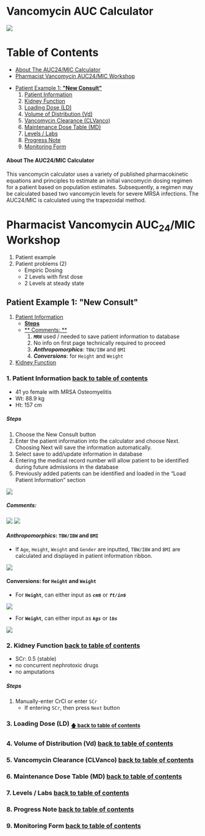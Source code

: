 # Vancomycin AUC Calculator

![](Images/LandingPage0.png)

# Table of Contents <a name="toc"></a>
* [About The AUC24/MIC Calculator](#about) 
* [Pharmacist Vancomycin AUC24/MIC Workshop](#workshop)

- [Patient Example 1: **"New Consult"**](#ex1)
	1. [Patient Information](#ptinfo)
	2. [Kidney Function](#kidney)
	3. [Loading Dose (LD)](#ld)
	4. [Volume of Distribution (Vd)](#vd)
	5. [Vancomycin Clearance (CLVanco)](#clvanco)
	6. [Maintenance Dose Table (MD)](#md)
	7. [Levels / Labs](#labs)
	8. [Progress Note](#note)
	9. [Monitoring Form](#form)

#### About The AUC24/MIC Calculator <a name="about"></a>

This vancomycin calculator uses a variety of published pharmacokinetic equations and principles to estimate an initial vancomycin dosing regimen for a patient based on population estimates. Subsequently, a regimen may be calculated based two vancomycin levels for severe MRSA infections. The AUC24/MIC is calculated using the trapezoidal method.

# Pharmacist Vancomycin AUC<sub>24</sub>/MIC Workshop <a name="workshop"></a>
1. Patient example
2. Patient problems (2)
	- Empiric Dosing
	- 2 Levels with first dose
	- 2 Levels at steady state

## Patient Example 1: **"New Consult"** <a name="ex1"></a>
1. [Patient Information](#ptinfo)
	- [**Steps**](#ptinfosteps)
	- [** Comments: **](#ptinfocomments) 
		1. ***`MRN`*** used / needed to save patient information to database
		2. No info on first page technically required to proceed
		3. ***Anthropomorphics***: `TBW/IBW` and `BMI`
		4. ***Conversions***: for `Height` and `Weight`
2. [Kidney Function](#kidney)

### 1. Patient Information <a name=ptinfo></a> **[back to table of contents](#toc)**
* 41 yo female with MRSA Osteomyelitis
* Wt: 88.9 kg
* Ht: 157 cm

##### Steps <a name=ptinfosteps></a>

1. Choose the New Consult button
2. Enter the patient information into the calculator and choose Next. Choosing Next will save the information automatically.
3. Select save to add/update information in database 
4. Entering the medical record number will allow patient to be identified during future admissions in the database
5. Previously added patients can be identified and loaded in the “Load Patient Information” section

![](Images/ptinfo0.png)

##### **Comments:** <a name=ptinfocomments></a>
 
![](Images/ptinfo11.png)
![](Images/ptinfo2.png)

#### ***Anthropomorphics***: `TBW/IBW` and `BMI`
* If `Age`, `Height`, `Weight` and `Gender` are inputted, `TBW/IBW` and `BMI` are calculated and displayed in patient information ribbon.

![](Images/ptinfo_bmi.png)

#### Conversions: for `Height` and `Weight`

- For **`Height`**, can either input as ***`cm`s*** or ***`ft/in`s***

![](Images/ptinfo3.png)

- For **`Weight`**, can either input as ***`kgs`*** or ***`lbs`***

![](Images/ptinfo4.png)

### 2. Kidney Function <a name=kidney></a> **[back to table of contents](#toc)**
* SCr: 0.5 (stable)
* no concurrent nephrotoxic drugs
* no amputations

##### Steps <a name=kidneysteps></a>
1. Manually-enter CrCl or enter `SCr`
	* If entering `SCr`, then press `Next` button


### 3. Loading Dose (LD) <a name=ld></a> <sub>**[&#129093; <ins>back to table of contents</ins>](#toc)**</sub>

### 4. Volume of Distribution (Vd) <a name=vd></a> **[back to table of contents](#toc)**
### 5. Vancomycin Clearance (CLVanco) <a name=clvanco></a> **[back to table of contents](#toc)**
### 6. Maintenance Dose Table (MD) <a name=md></a> **[back to table of contents](#toc)**
### 7. Levels / Labs <a name=labs></a> **[back to table of contents](#toc)**
### 8. Progress Note <a name=note></a> **[back to table of contents](#toc)**
### 9. Monitoring Form <a name=form></a> **[back to table of contents](#toc)**